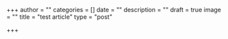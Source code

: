 +++
author = ""
categories = []
date = ""
description = ""
draft = true
image = ""
title = "test article"
type = "post"

+++

